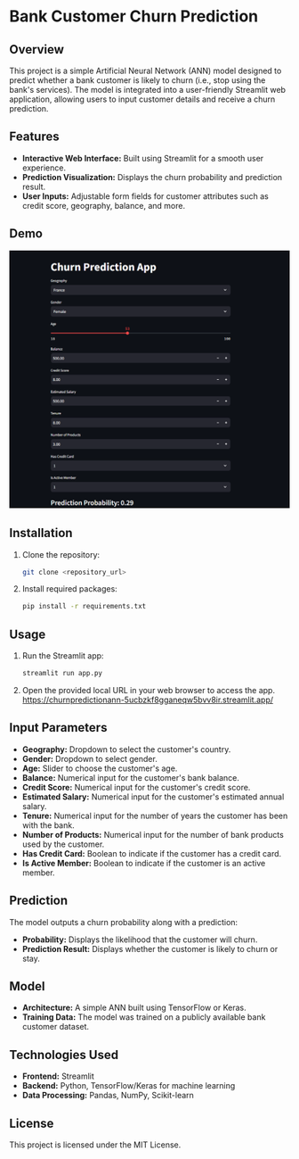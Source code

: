# Bank Customer Churn Prediction

## Overview
This project is a simple Artificial Neural Network (ANN) model designed to predict whether a bank customer is likely to churn (i.e., stop using the bank's services). The model is integrated into a user-friendly Streamlit web application, allowing users to input customer details and receive a churn prediction.

## Features
- **Interactive Web Interface:** Built using Streamlit for a smooth user experience.
- **Prediction Visualization:** Displays the churn probability and prediction result.
- **User Inputs:** Adjustable form fields for customer attributes such as credit score, geography, balance, and more.

## Demo
![App Screenshot](./app_sceenshot.png)

## Installation
1. Clone the repository:
   ```bash
   git clone <repository_url>
   ```
2. Install required packages:
   ```bash
   pip install -r requirements.txt
   ```

## Usage
1. Run the Streamlit app:
   ```bash
   streamlit run app.py
   ```
2. Open the provided local URL in your web browser to access the app.
    https://churnpredictionann-5ucbzkf8gganeqw5bvv8ir.streamlit.app/

## Input Parameters
- **Geography:** Dropdown to select the customer's country.
- **Gender:** Dropdown to select gender.
- **Age:** Slider to choose the customer's age.
- **Balance:** Numerical input for the customer's bank balance.
- **Credit Score:** Numerical input for the customer's credit score.
- **Estimated Salary:** Numerical input for the customer's estimated annual salary.
- **Tenure:** Numerical input for the number of years the customer has been with the bank.
- **Number of Products:** Numerical input for the number of bank products used by the customer.
- **Has Credit Card:** Boolean to indicate if the customer has a credit card.
- **Is Active Member:** Boolean to indicate if the customer is an active member.

## Prediction
The model outputs a churn probability along with a prediction:
- **Probability:** Displays the likelihood that the customer will churn.
- **Prediction Result:** Displays whether the customer is likely to churn or stay.

## Model
- **Architecture:** A simple ANN built using TensorFlow or Keras.
- **Training Data:** The model was trained on a publicly available bank customer dataset.

## Technologies Used
- **Frontend:** Streamlit
- **Backend:** Python, TensorFlow/Keras for machine learning
- **Data Processing:** Pandas, NumPy, Scikit-learn

## License
This project is licensed under the MIT License.

